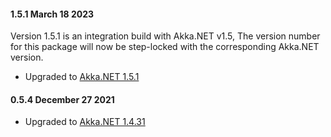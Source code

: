#### 1.5.1 March 18 2023 ####

Version 1.5.1 is an integration build with Akka.NET v1.5, The version number for this package will now be step-locked with the corresponding Akka.NET version.

* Upgraded to [Akka.NET 1.5.1](https://github.com/akkadotnet/akka.net/releases/tag/1.5.1)

#### 0.5.4 December 27 2021 ####
* Upgraded to [Akka.NET 1.4.31](https://github.com/akkadotnet/akka.net/releases/tag/1.4.25)
